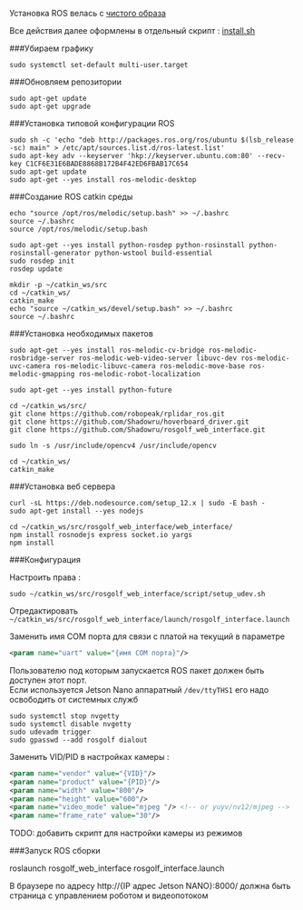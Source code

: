 Установка ROS велась с [чистого образа](https://developer.nvidia.com/jetson-nano-sd-card-image)

Все действия далее оформлены в отдельный скрипт : [install.sh](../scripts/install.sh)

###Убираем графику

```shell
sudo systemctl set-default multi-user.target
```

###Обновляем репозитории

```shell
sudo apt-get update
sudo apt-get upgrade
```

###Установка типовой конфигурации ROS
```shell
sudo sh -c 'echo "deb http://packages.ros.org/ros/ubuntu $(lsb_release -sc) main" > /etc/apt/sources.list.d/ros-latest.list'
sudo apt-key adv --keyserver 'hkp://keyserver.ubuntu.com:80' --recv-key C1CF6E31E6BADE8868B172B4F42ED6FBAB17C654
sudo apt-get update
sudo apt-get --yes install ros-melodic-desktop
```

###Создание ROS catkin среды

```shell
echo "source /opt/ros/melodic/setup.bash" >> ~/.bashrc
source ~/.bashrc
source /opt/ros/melodic/setup.bash

sudo apt-get --yes install python-rosdep python-rosinstall python-rosinstall-generator python-wstool build-essential
sudo rosdep init
rosdep update

mkdir -p ~/catkin_ws/src
cd ~/catkin_ws/
catkin_make
echo "source ~/catkin_ws/devel/setup.bash" >> ~/.bashrc
source ~/.bashrc
```

###Установка необходимых пакетов

```shell
sudo apt-get --yes install ros-melodic-cv-bridge ros-melodic-rosbridge-server ros-melodic-web-video-server libuvc-dev ros-melodic-uvc-camera ros-melodic-libuvc-camera ros-melodic-move-base ros-melodic-gmapping ros-melodic-robot-localization

sudo apt-get --yes install python-future

cd ~/catkin_ws/src/
git clone https://github.com/robopeak/rplidar_ros.git
git clone https://github.com/Shadowru/hoverboard_driver.git
git clone https://github.com/Shadowru/rosgolf_web_interface.git

sudo ln -s /usr/include/opencv4 /usr/include/opencv

cd ~/catkin_ws/
catkin_make
```

###Установка веб сервера

```shell
curl -sL https://deb.nodesource.com/setup_12.x | sudo -E bash -
sudo apt-get install --yes nodejs

cd ~/catkin_ws/src/rosgolf_web_interface/web_interface/
npm install rosnodejs express socket.io yargs
npm install
```

###Конфигурация

Настроить права :
```shell
sudo ~/catkin_ws/src/rosgolf_web_interface/script/setup_udev.sh
```

Отредактировать  ```~/catkin_ws/src/rosgolf_web_interface/launch/rosgolf_interface.launch```

Заменить имя СОМ порта для связи с платой на текущий в параметре 
```xml
<param name="uart" value="{имя СОМ порта}"/>
```
Пользователю под которым запускается ROS пакет должен быть доступен этот порт.  
Если используется Jetson Nano аппаратный ```/dev/ttyTHS1``` его надо освободить от системных служб

```shell
sudo systemctl stop nvgetty
sudo systemctl disable nvgetty
sudo udevadm trigger
sudo gpasswd --add rosgolf dialout
```

Заменить VID/PID в настройках камеры :
```xml
<param name="vendor" value="{VID}"/>
<param name="product" value="{PID}"/>
<param name="width" value="800"/>
<param name="height" value="600"/>
<param name="video_mode" value="mjpeg "/> <!-- or yuyv/nv12/mjpeg -->
<param name="frame_rate" value="30"/>
```
TODO: добавить скрипт для настройки камеры из режимов

###Запуск ROS сборки

roslaunch rosgolf_web_interface rosgolf_interface.launch

В браузере по адресу http://{IP адрес Jetson NANO}:8000/ должна быть страница с управлением роботом и видеопотоком

